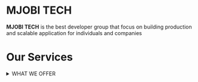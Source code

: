 # MJOBI TECH 
**MJOBI TECH** is the best developer group that focus on building production and scalable application for individuals and companies

# Our Services
<details>
<summary>WHAT WE OFFER</summary>
<p>
    * Web Development
        building of web technolgy 
        - Frontend
        - Backend
    * Web 3
        utilizing blockchain technology
    * Trading bot
        futures Trading spot Trading 
    * ARTIFICIAL INTELLIGENCE
        -Machine Learning
        -Data Analysis
    * App Development
        building of apply technolgy 
</p>
</details>
